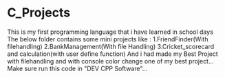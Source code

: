 # C_Projects
This is my first programming language that i have learned in school days 
The below folder contains some mini projects like :
      1.FriendFinder(With filehandling)
      2.BankManagement(With file Handling)
      3.Cricket_scorecard and calculation(with user define function)
And i had made my Best Project with filehandling and with console color change one of my best project...      
Make sure run this code in "DEV CPP Software"...
